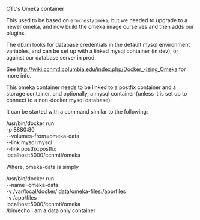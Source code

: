 CTL's Omeka container

This used to be based on `erochest/omeka`, but we needed to upgrade to a newer omeka, and now build the omeka image ourselves and then adds our plugins.

The db.ini looks for database credentials in the default mysql environment variables, and can be set up with a linked mysql container (in dev), or against our database server in prod. 

See http://wiki.ccnmtl.columbia.edu/index.php/Docker_-izing_Omeka for more info. 

This omeka container needs to be linked to a postfix container and a storage container, and optionally, a mysql container (unless it is set up to connect to a non-docker mysql database).

It can be started with a command similar to the following:

  /usr/bin/docker run \
     -p 8880:80 \
     --volumes-from=omeka-data \
     --link mysql:mysql \
     --link postfix:postfix \
     localhost:5000/ccnmtl/omeka

Where, omeka-data is simply

  /usr/bin/docker run \
     --name=omeka-data \
     -v /var/local/docker/ data/omeka-files:/app/files \
     -v /app/files \
     localhost:5000/ccnmtl/omeka \
     /bin/echo I am a data only container
